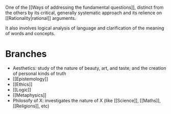 One of the [[Ways of addressing the fundamental questions]], distinct from the others by its critical, generally systematic approach and its relience on [[Rationality|rational]] arguments.

 It also involves logical analysis of language and clarification of the meaning of words and concepts.
 
 # Branches
 
- Aesthetics: study of the nature of beauty, art, and taste, and the creation of personal kinds of truth
- [[Epistemology]]
- [[Ethics]]
- [[Logic]]
- [[Metaphysics]]
- Philosofy of X: investigates the nature of X (like [[Science]], [[Maths]], [[Religions]], etc)